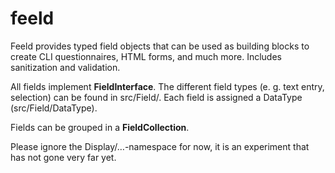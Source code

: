 # feeld
Feeld provides typed field objects that can be used as building blocks to create CLI questionnaires, HTML forms, and much more. Includes sanitization and validation.

All fields implement **FieldInterface**. The different field types (e. g. text entry, selection) can be found in src/Field/. Each field is assigned a DataType (src/Field/DataType).

Fields can be grouped in a **FieldCollection**.

Please ignore the Display/…-namespace for now, it is an experiment that has not gone very far yet.

